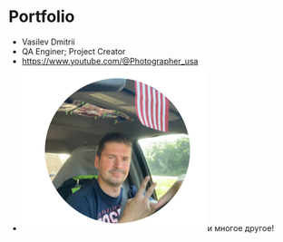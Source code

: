 # Portfolio


* Vasilev Dmitrii 
* QA Enginer; Project Creator
* https://www.youtube.com/@Photographer_usa
* ![foto](Foto.png)
и многое другое!